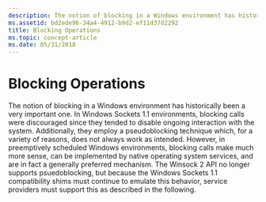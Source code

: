 ```yaml
---
description: The notion of blocking in a Windows environment has historically been a very important one.
ms.assetid: bd2ede96-34a4-4912-b9d2-ef11d37d2292
title: Blocking Operations
ms.topic: concept-article
ms.date: 05/31/2018
---
```


# Blocking Operations

The notion of blocking in a Windows environment has historically been a very important one. In Windows Sockets 1.1 environments, blocking calls were discouraged since they tended to disable ongoing interaction with the system. Additionally, they employ a pseudoblocking technique which, for a variety of reasons, does not always work as intended. However, in preemptively scheduled Windows environments, blocking calls make much more sense, can be implemented by native operating system services, and are in fact a generally preferred mechanism. The Winsock 2 API no longer supports psuedoblocking, but because the Windows Sockets 1.1 compatibility shims must continue to emulate this behavior, service providers must support this as described in the following.

 

 



